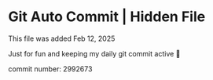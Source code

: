 # Git Auto Commit | Hidden File

This file was added Feb 12, 2025

Just for fun and keeping my daily git commit active 🤪

commit number: 2992673
